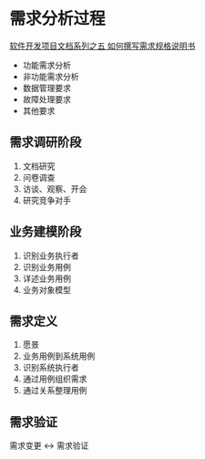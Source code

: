 # 需求分析过程

[软件开发项目文档系列之五 如何撰写需求规格说明书](https://blog.csdn.net/cooldream2009/article/details/134005041)

- 功能需求分析
- 非功能需求分析
- 数据管理要求
- 故障处理要求
- 其他要求

## 需求调研阶段

1. 文档研究
2. 问卷调查
3. 访谈、观察、开会
4. 研究竞争对手

## 业务建模阶段

1. 识别业务执行者
2. 识别业务用例
3. 详述业务用例
4. 业务对象模型

## 需求定义

1. 愿景
2. 业务用例到系统用例
3. 识别系统执行者
4. 通过用例组织需求
5. 通过关系整理用例

## 需求验证

需求变更 <-> 需求验证
